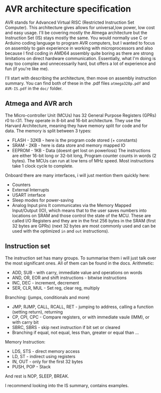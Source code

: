 # AVR architecture specification
AVR stands for Advanced Virtual RISC (Restricted Instruction Set Computer).
This architecture gives allows for universal,low power, low cost and easy usage. I'll be covering mostly the Atmega architecture but the Instruction Set (IS) stays mostly the same. You would normally use C or Arduino coding language to program AVR computers, but I wanted to focus on assembly to gain experience in working with microprocessors and also because I find coding in AMD64 assembly quite boring as there are strong limitations on direct hardware communication.
Essentially, what I'm doing is way too complex and unnecessarily hard, but offers a lot of experience and fun (if you're like me).

I'll start with describing the architecture, then move on assembly instruction summary. You can find both of these in the .pdf files `atmega328p.pdf` and `AVR-IS.pdf` in the `doc/` folder.

## Atmega and AVR arch
The Micro-controller Unit (MCUs) has 32 General Purpose Registers (GPRs) r0 to r31.
They operate in 8-bit and 16-bit architecture. They use the Harvard Architecture, meaning they have memory split for code and for data. The memory is split between 3 types:
- FLASH - 32KB - here is the program code stored (+ constants)
- SRAM - 2KB - here is data store and memory mapped IO
- EEPROM - 1KB - Data (doesnt get lost on powerloss)
The instructions are either 16-bit long or 32-bit long, Program counter counts in words (2 bytes).
The MCUs can run at low tens of MHz speed. Most instructions take 1 clock cycle to complete.

Onboard there are many interfaces, i will just mention them quickly here:
 - Counters
 - External Interrupts
 - USART interface
 - Sleep modes for power-saving
 - Analog Input pins
It communicates via the Memory Mapped Input/Output (IO), which means that to the user saves numbers into locations on SRAM and those control the state of the MCU. These are called I/O Registers and they are in the first 256 bytes in the SRAM (first 32 bytes are GPRs) (next 32 bytes are most commonly used and can be used with the optimized `in` and `out` instructions).

## Instruction set
The instruction set has many groups. To summarise them i will just talk over the most significant ones. All of them can be found in the docs.
Arithmetic:
- ADD, SUB - with carry, immediate value and operations on words
- AND, OR, EOR and shift instructions - bitwise instructions
- INC, DEC - increment, decrement
- SER, CLR, MUL - Set reg, clear reg, multiply

Branching: (jumps, conditionals and more)
 - JMP, RJMP, CALL, RCALL, RET - jumping to address, calling a function (setting return), returning
 - CP, CPI, CPC - Compare registers, or with immediate vaule (IMM), or with carry bit
 - SBRC, SBRS - skip next instruction if bit set or cleared
 - Branching if equal, not equal, less than, greater or equal than ...

Memory Instruction:
 - LDS, STS - direct memory access
 - LD, ST - indirect using registers
 - IN, OUT - only for the first 32 bytes
 - PUSH, POP - Stack

And rest is NOP, SLEEP, BREAK.

I recommend looking into the IS summary, contains examples.